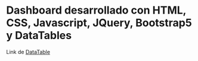 # Dashboard desarrollado con HTML, CSS, Javascript, JQuery, Bootstrap5 y DataTables
Link de  [DataTable](https://datatables.net/examples/styling/bootstrap5.html) 